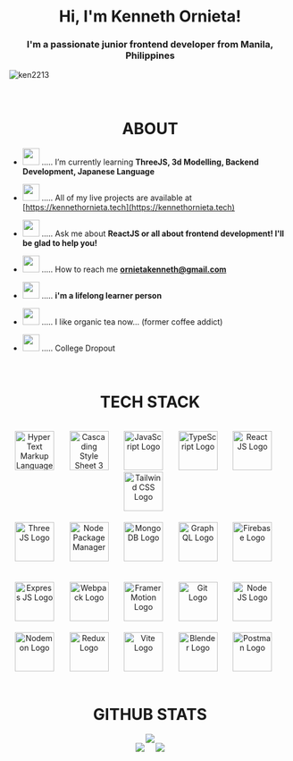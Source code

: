 
<link rel="stylesheet" type='text/css' href="https://cdn.jsdelivr.net/gh/devicons/devicon@latest/devicon.min.css" />
          

<h1 align="center">Hi, I'm Kenneth Ornieta!</h1>
<h3 align="center">I'm a passionate junior frontend developer from Manila, Philippines</h3>

<p align="left"> <img src="https://komarev.com/ghpvc/?username=ken2213&label=Profile%20views&color=0e75b6&style=flat" alt="ken2213" /> </p>
<br>

<h1 align="center">ABOUT</h1>

- <img width=30 src="https://i.pinimg.com/originals/73/69/6e/73696e022df7cd5cb3d999c6875361dd.gif"> ..... I’m currently learning **ThreeJS, 3d Modelling, Backend Development, Japanese Language**

- <img width=30 src="https://media.tenor.com/9IsrqCRzmNwAAAAi/tyrannosaurus-dinosaur.gif" > ..... All of my live projects are available at [https://kennethornieta.tech](https://kennethornieta.tech)

- <img width=30 src="https://media.tenor.com/b-6uXPvnQREAAAAi/item-box-mario-kart.gif" > ..... Ask me about **ReactJS or all about frontend development! I'll be glad to help you!**

- <img width=30 src="https://media.tenor.com/X7NYqp5lxZoAAAAi/love-letter-heart.gif" > ..... How to reach me **ornietakenneth@gmail.com**

- <img width=30 src="https://c.tenor.com/TLhWkKdr770AAAAd/tenor.gif" > ..... **i'm a lifelong learner person**

- <img width=30 src="https://piskel-imgstore-b.appspot.com/img/0e28c1e1-2b46-11eb-98c3-8bd6c09c09f8.gif" > ..... I like organic tea now... (former coffee addict)

- <img width=30 src="https://i.pinimg.com/originals/ae/70/2a/ae702a9a236d1baf8c46e1fa3710df7a.gif" > ..... College Dropout

<br>

<h1 align="center">TECH STACK</h1>
<br>
<div align="center">
  <img width=70 alt="Hyper Text Markup Language 5 Logo" 
       title="Hyper Text Markup Language 5 Logo" src="https://cdn.jsdelivr.net/gh/devicons/devicon@latest/icons/html5/html5-original-wordmark.svg" /> &nbsp; &nbsp; &nbsp;
  <img width=70 alt="Cascading Style Sheet 3 Logo" 
       title="Cascading Style Sheet 3 Logo" src="https://cdn.jsdelivr.net/gh/devicons/devicon@latest/icons/css3/css3-original-wordmark.svg" />  &nbsp; &nbsp; &nbsp;
  <img width=70 alt="JavaScript Logo" 
       title="JavaScript Logo" src="https://cdn.jsdelivr.net/gh/devicons/devicon@latest/icons/javascript/javascript-original.svg" />  &nbsp; &nbsp; &nbsp;
  <img width=70 alt="TypeScript Logo"
       title="TypeScript Logo" src="https://cdn.jsdelivr.net/gh/devicons/devicon@latest/icons/typescript/typescript-original.svg" />  &nbsp; &nbsp;  &nbsp;
  <img width=70 alt="React JS Logo" 
       title="ReactJS Logo" src="https://cdn.jsdelivr.net/gh/devicons/devicon@latest/icons/react/react-original.svg" />  &nbsp; &nbsp; &nbsp;
  <img width=70 alt="Tailwind CSS Logo" 
       title="Tailwind CSS Logo" src="https://cdn.jsdelivr.net/gh/devicons/devicon@latest/icons/tailwindcss/tailwindcss-original.svg" /> &nbsp; &nbsp; &nbsp; 

</div>

<br>

<div align="center">
  <img width=70 alt="Three JS Logo" 
       title="Three JS Logo" src="https://global.discourse-cdn.com/standard17/uploads/threejs/optimized/2X/e/e4f86d2200d2d35c30f7b1494e96b9595ebc2751_2_496x500.png" />  &nbsp; &nbsp; &nbsp; 
  <img width=70 alt="Node Package Manager"
       title="Node Package Manager Logo" src="https://cdn.jsdelivr.net/gh/devicons/devicon@latest/icons/npm/npm-original-wordmark.svg" /> &nbsp; &nbsp; &nbsp;
  <img width=70 alt="Mongo DB Logo" 
       title="Mongo DB Logo" src="https://cdn.jsdelivr.net/gh/devicons/devicon@latest/icons/mongodb/mongodb-plain-wordmark.svg" /> &nbsp; &nbsp; &nbsp;
  <img width=70 alt="Graph QL Logo" 
       title="Graph QL Logo" src="https://cdn.jsdelivr.net/gh/devicons/devicon@latest/icons/graphql/graphql-plain-wordmark.svg" /> &nbsp; &nbsp; &nbsp;
  <img width=70 alt="Firebase Logo" 
       title="Firebase Logo" src="https://cdn.jsdelivr.net/gh/devicons/devicon@latest/icons/firebase/firebase-plain-wordmark.svg" /> &nbsp; &nbsp; &nbsp;
</div>

<br>

<div align="center">

</div>

<br>

<div align="center">
  <img width=70 alt="Express JS Logo" 
       title="Express JS Logo" src="https://cdn.jsdelivr.net/gh/devicons/devicon@latest/icons/express/express-original-wordmark.svg" /> &nbsp; &nbsp; &nbsp;
  <img width=70 alt="Webpack Logo" 
       title="Express JS Logo" src="https://cdn.jsdelivr.net/gh/devicons/devicon@latest/icons/webpack/webpack-original.svg" /> &nbsp; &nbsp; &nbsp;
  <img width=70 alt="Framer Motion Logo" 
       title="Framer Motion Logo" src="https://cdn.jsdelivr.net/gh/devicons/devicon@latest/icons/framermotion/framermotion-original.svg" /> &nbsp; &nbsp; &nbsp;
  <img width=70 alt="Git Logo" 
       title="Git Logo" src="https://cdn.jsdelivr.net/gh/devicons/devicon@latest/icons/git/git-plain-wordmark.svg" /> &nbsp; &nbsp; &nbsp;
  <img width=70 alt="Node JS Logo" 
       title="Node JS Logo" src="https://cdn.jsdelivr.net/gh/devicons/devicon@latest/icons/nodejs/nodejs-plain-wordmark.svg" /> &nbsp; &nbsp; &nbsp;
  
</div>

<br>

<div align="center">
  <img width=70 alt="Nodemon Logo" 
       title="Nodemon Logo" src="https://cdn.jsdelivr.net/gh/devicons/devicon@latest/icons/nodemon/nodemon-original.svg" /> &nbsp; &nbsp; &nbsp;
  <img width=70 alt="Redux Logo" 
       title="Redux Logo" src="https://cdn.jsdelivr.net/gh/devicons/devicon@latest/icons/redux/redux-original.svg" /> &nbsp; &nbsp; &nbsp;
  <img width=70 alt="Vite Logo" 
       title="Vite Logo" src="https://cdn.jsdelivr.net/gh/devicons/devicon@latest/icons/vitejs/vitejs-original.svg" /> &nbsp; &nbsp; &nbsp;
  <img width=70 alt="Blender Logo" 
       title="Blender Logo" src="https://cdn.jsdelivr.net/gh/devicons/devicon@latest/icons/blender/blender-original.svg" /> &nbsp; &nbsp; &nbsp;
  <img width=70 alt="Postman Logo" 
       title="Postman Logo" src="https://cdn.jsdelivr.net/gh/devicons/devicon@latest/icons/postman/postman-original.svg" /> &nbsp; &nbsp; &nbsp;
</div>

<br>

<h1 align="center">GITHUB STATS</h1>

<div align="center">
   <img src="https://github-readme-stats.vercel.app/api/top-langs?username=ken2213&theme=react"/>
</div>

<div align="center">
   <img src="https://github-readme-stats.vercel.app/api?username=ken2213&show_icons=true&theme=react"/> &nbsp; &nbsp;
   <img src="https://github-readme-streak-stats.herokuapp.com/?user=ken2213&theme=react"/>
</div>


